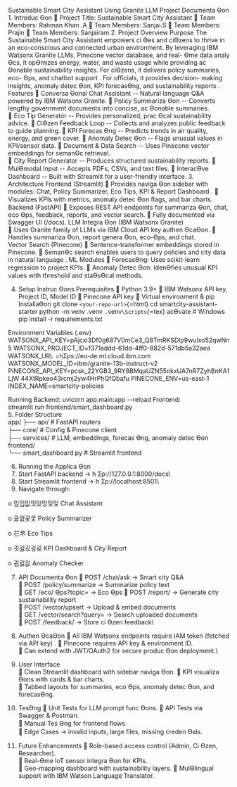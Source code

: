 Sustainable Smart City Assistant Using Granite LLM Project Documenta
Ɵon 1. Introduc Ɵon  Project Title: Sustainable Smart City Assistant 
Team Members: Rahman Khan .A  Team Members: Sanjai.S  Team Members:
Prajin  Team Members: Sanjairam 2. Project Overview Purpose The
Sustainable Smart City Assistant empowers ci Ɵes and ciƟzens to thrive
in an eco-conscious and connected urban environment. By leveraging IBM
Watsonx Granite LLMs, Pinecone vector database, and real- Ɵme data analy
Ɵcs, it opƟmizes energy, water, and waste usage while providing ac
Ɵonable sustainability insights. For ciƟzens, it delivers policy
summaries, eco- Ɵps, and chatbot support . For oﬃcials, it provides
decision- making insights, anomaly detec Ɵon, KPI forecasƟng, and
sustainability reports . Features  Conversa Ɵonal Chat Assistant --
Natural language Q&A powered by IBM Watsonx Granite.  Policy Summariza
Ɵon -- Converts lengthy government documents into concise, ac Ɵonable
summaries.\
 Eco Tip Generator -- Provides personalized, prac Ɵcal sustainability
advice.  CiƟzen Feedback Loop -- Collects and analyzes public feedback
to guide planning.  KPI Forecas Ɵng -- Predicts trends in air quality,
energy, and green cover.  Anomaly Detec Ɵon -- Flags unusual values in
KPI/sensor data.  Document & Data Search -- Uses Pinecone vector
embeddings for semanƟc retrieval.\
 City Report Generator -- Produces structured sustainability reports. 
MulƟmodal Input -- Accepts PDFs, CSVs, and text ﬁles.  InteracƟve
Dashboard -- Built with Streamlit for a user-friendly interface. 3.
Architecture Frontend (Streamlit)  Provides naviga Ɵon sidebar with
modules: Chat, Policy Summarizer, Eco Tips, KPI & Report Dashboard . 
Visualizes KPIs with metrics, anomaly detec Ɵon ﬂags, and bar charts.\
Backend (FastAPI)  Exposes REST API endpoints for summariza Ɵon, chat,
eco Ɵps, feedback, reports, and vector search.  Fully documented via
Swagger UI (/docs). LLM Integra Ɵon (IBM Watsonx Granite)\
 Uses Granite family of LLMs via IBM Cloud API key authen ƟcaƟon. 
Handles summariza Ɵon, report genera Ɵon, eco-Ɵps, and chat.\
Vector Search (Pinecone)  Sentence-transformer embeddings stored in
Pinecone.  SemanƟc search enables users to query policies and city data
in natural language . ML Modules  ForecasƟng: Uses scikit-learn
regression to project KPIs.  Anomaly Detec Ɵon: IdenƟﬁes unusual KPI
values with threshold and staƟsƟcal methods.

4.  Setup Instruc Ɵons Prerequisites  Python 3.9+  IBM Watsonx API
    key, Project ID, Model ID  Pinecone API key  Virtual environment &
    pip InstallaƟon git clone `<your-repo-url>`{=html} cd
    smartcity-assistant-starter python -m venv .venv
    ..venv`\Scripts`{=tex} acƟvate \# Windows\
    pip install -r requirements.txt

Environment Variables (.env)
WATSONX_API_KEY=pAjcxi3Df0g687V0mCe3_Q8TmRKSDlp9wuIxo52qwNn5
WATSONX_PROJECT_ID=f371addd-61dd-4ﬀ0-882d-571db5a32aea WATSONX_URL
=hƩps://eu-de.ml.cloud.ibm.com
WATSONX_MODEL_ID=ibm/granite-13b-instruct-v2
PINECONE_API_KEY=pcsk_22YGB3_9RY8BMqaUZN55nkxUA7nR7ZyhBnKA1LjW
44XtRpkeo43rcmj2yw4HrPhQfQbafu PINECONE_ENV=us-east-1
INDEX_NAME=smartcity-policies

Running Backend: uvicorn app.main:app --reload Frontend:\
streamlit run frontend/smart_dashboard.py\
5. Folder Structure\
app/ ├── api/ \# FastAPI routers\
├── core/ \# Conﬁg & Pinecone client\
├── services/ \# LLM, embeddings, forecas Ɵng, anomaly detec Ɵon
frontend/\
└── smart_dashboard.py \# Streamlit frontend

6.  Running the Applica Ɵon
7.  Start FastAPI backend → h Ʃp://127.0.0.1:8000/docs\
8.  Start Streamlit frontend → h Ʃp://localhost:8501\
9.  Navigate through:

o 밈밉밊밋밌밍밎및 Chat Assistant

o 궀궔궂궃 Policy Summarizer

o 芢芣 Eco Tips

o 굇굃굈굉굊 KPI Dashboard & City Report

o 굅굃굆 Anomaly Checker

7.  API Documenta Ɵon  POST /chat/ask → Smart city Q&A\
     POST /policy/summarize → Summarize policy text\
     GET /eco/ Ɵps?topic= → Eco Ɵps  POST /report/ → Generate city
    sustainability report\
     POST /vector/upsert → Upload & embed documents\
     GET /vector/search?query= → Search uploaded documents\
     POST /feedback/ → Store ci Ɵzen feedback\

8.  Authen ƟcaƟon  All IBM Watsonx endpoints require IAM token (fetched
    via API key) .  Pinecone requires API key & environment ID.\
     Can extend with JWT/OAuth2 for secure produc Ɵon deployment.\

9.  User Interface\
     Clean Streamlit dashboard with sidebar naviga Ɵon.  KPI visualiza
    Ɵons with cards & bar charts.\
     Tabbed layouts for summaries, eco Ɵps, anomaly detec Ɵon, and
    forecasƟng.

10. TesƟng  Unit Tests for LLM prompt func Ɵons.  API Tests via
    Swagger & Postman.\
     Manual Tes Ɵng for frontend ﬂows.\
     Edge Cases → invalid inputs, large ﬁles, missing creden Ɵals.

11. Future Enhancements  Role-based access control (Admin, Ci Ɵzen,
    Researcher).\
     Real-Ɵme IoT sensor integra Ɵon for KPIs.\
     Geo-mapping dashboard with sustainability layers.  MulƟlingual
    support with IBM Watson Language Translator.

